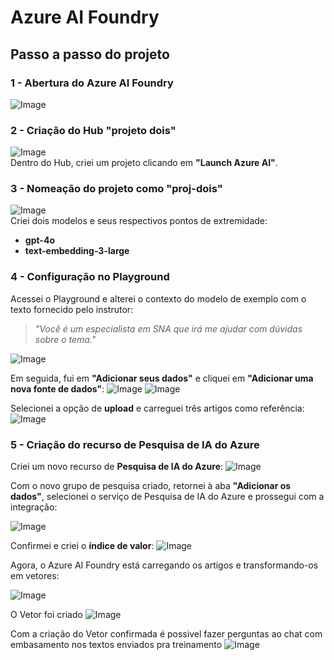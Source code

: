# Azure AI Foundry

## Passo a passo do projeto

### 1 - Abertura do Azure AI Foundry
![Image](https://github.com/user-attachments/assets/578c43fe-a61c-489d-bce1-86b7a0117de7)

### 2 - Criação do Hub "projeto dois"
![Image](https://github.com/user-attachments/assets/518ece6f-7fa7-4156-97c5-af67f86e88e2)  
Dentro do Hub, criei um projeto clicando em **"Launch Azure AI"**.

### 3 - Nomeação do projeto como "proj-dois"
![Image](https://github.com/user-attachments/assets/45fe2a6d-69c1-4d6e-8f15-af8dac7f2f13)  
Criei dois modelos e seus respectivos pontos de extremidade:  
- **gpt-4o**  
- **text-embedding-3-large**

### 4 - Configuração no Playground
Acessei o Playground e alterei o contexto do modelo de exemplo com o texto fornecido pelo instrutor:

> *"Você é um especialista em SNA que irá me ajudar com dúvidas sobre o tema."*

![Image](https://github.com/user-attachments/assets/6b9c7728-00a7-41ea-b062-9bd351523c10)

Em seguida, fui em **"Adicionar seus dados"** e cliquei em **"Adicionar uma nova fonte de dados"**:
![Image](https://github.com/user-attachments/assets/48820048-9a51-4158-8da0-c5d4c0e461d4)
![Image](https://github.com/user-attachments/assets/fdb8dfd6-4c17-4610-9fd1-fe1383865767)

Selecionei a opção de **upload** e carreguei três artigos como referência:
![Image](https://github.com/user-attachments/assets/853a2405-7a8f-4c34-bd98-48001b38a59f)

### 5 - Criação do recurso de Pesquisa de IA do Azure
Criei um novo recurso de **Pesquisa de IA do Azure**:
![Image](https://github.com/user-attachments/assets/cf6cb565-a486-4796-aa23-54d9f56bcd58)

Com o novo grupo de pesquisa criado, retornei à aba **"Adicionar os dados"**, selecionei o serviço de Pesquisa de IA do Azure e prossegui com a integração:

![Image](https://github.com/user-attachments/assets/cf63cd73-ea95-45fc-b185-655562695bda)

Confirmei e criei o **índice de valor**:
![Image](https://github.com/user-attachments/assets/93add048-10ff-4251-b2fe-81425427e018)

Agora, o Azure AI Foundry está carregando os artigos e transformando-os em vetores:

![Image](https://github.com/user-attachments/assets/2c92dd75-299e-41db-b84e-16776fa53150)


O Vetor foi criado
![Image](https://github.com/user-attachments/assets/937413f3-6026-4624-b92f-f385ed829715)

Com a criação do Vetor confirmada é possivel fazer perguntas ao chat com embasamento nos textos enviados pra treinamento
![Image](https://github.com/user-attachments/assets/b1a074c8-f8a5-4d44-9805-9cb9db60db09)


